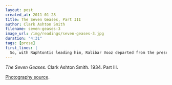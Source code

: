 ```yaml
---
layout: post
created_at: 2011-01-28
title: The Seven Geases, Part III
author: Clark Ashton Smith
filename: seven-geases-3
image_url: /img/readings/seven-geases-3.jpg
duration: "4:31"
tags: [prose]
first_lines: |
  So, with Raphtontis leading him, Ralibar Vooz departed from the presence of Tsathoggua by another route than that which had brought him there. The way steepened more and more; and it ran through chambers that were too vast for the searching of sight; and along precipices that fell sheer for an unknown distance to the black, sluggish form and somnolent murmur of underworld seas.
---
```


_The Seven Geases_.  Clark Ashton Smith.  1934.  Part III.

[Photography source](http://www.flickr.com/photos/27685838@N05/2695764261/).
